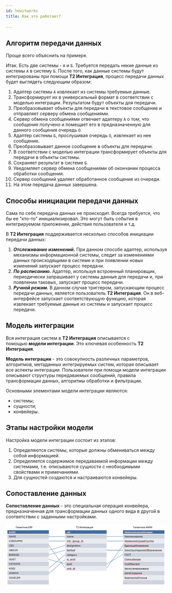 ```yaml
---
id: howitworks
title: Как это работает?

---
```


## Алгоритм передачи данных

Проще всего объяснить на примере.

Итак. Есть две системы - `А` и `Б`. Требуется передать некие данные из системы `А` в систему `Б`. После того, как данные системы будут интегрированы при помощи **T2 Интеграция**, процесс передачи данных будет выглядеть следующим образом:

1. Адаптер системы `А` извлекает из системы требуемые данные.
2. Трансформирует их в универсальный формат в соответствии с моделью интеграции. Результатом будут объекты для передачи.
3. Преобразовывает объекты для передачи в текстовое сообщение и отправляет серверу обмена сообщениями.
4. Сервер обмена сообщениями отвечает адаптеру `А` о том, что сообщение получено и помещает его в предназначенную для данного сообщения очередь `О`.
5. Адаптер системы `Б`, прослушивая очередь `О`, извлекает из нее сообщение.
6. Преобразовывает данное сообщение в объекты для передачи.
7. В соответствии с моделью интеграции трансформирует объекты для передачи в объекты системы.
8. Сохраняет результат в системе `Б`.
9. Уведомляет сервер обмена сообщениями об окончании процесса обработки сообщения.
10. Сервер сообщений удаляет обработанное сообщение из очереди.
11. На этом передача данных завершена.

## Способы инициации передачи данных

Сама по себе передача данных не происходит. Всегда требуется, что бы ее "кто-то" инициализировал. Это могут быть события в интегрируемом приложении, действия пользователя и т.д.

В **T2 Интеграция** поддерживается несколько способов инициации передачи данных:

1. ***Отслеживание изменений.*** При данном способе адаптер, используя механизмы информационной системы, следит за изменениями данных происходящими в системе и при появлении новых изменений запускает процесс передачи.
2. ***По расписанию.*** Адаптер, используя встроенный планировщик, периодически запрашивает у системы данные для передачи и, при появлении таковых, запускает процесс передачи.
3. ***Ручной режим.*** В данном случае триггером, запускающим процесс передачи данных, является пользователь **T2 Интеграция**. Он в веб-интерфейсе запускает соответствующую функцию, которая извлекает требуемые данные из системы и запускает процесс передачи.

## Модель интеграции

Вся интеграция систем в **Т2 Интеграция** описывается с помощью **модели интеграции**. Это ключевая особенность **Т2 Интеграция**.

**Модель интеграции** - это совокупность различных параметров, алгоритмов, метаданных интегрируемых систем, которая описывает все аспекты интеграции. Пользователи при помощи модели интеграции описывают структуры передаваемых сообщений, правила трансформации данных, алгоритмы обработки и фильтрации.

Основными элементами модели интеграции являются:

- системы;
- сущности;
- конвейеры.

## Этапы настройки модели

Настройка модели интеграции состоит из этапов:

1. Определяются системы, которые должны обмениваться между собой информацией.
2. Определяется содержимое передаваемой информации между системами, т.е. описываются сущности с необходимыми свойствами и примечаниями.
3. Для сущностей создаются и настраиваются конвейеры.

## Сопоставление данных

**Сопоставление данных** - это специальная операция конвейера, предназначенная для трансформации данных одного вида в другой в соответствии с заданными настройками.

![img](./_assets/DataMapping.png)
